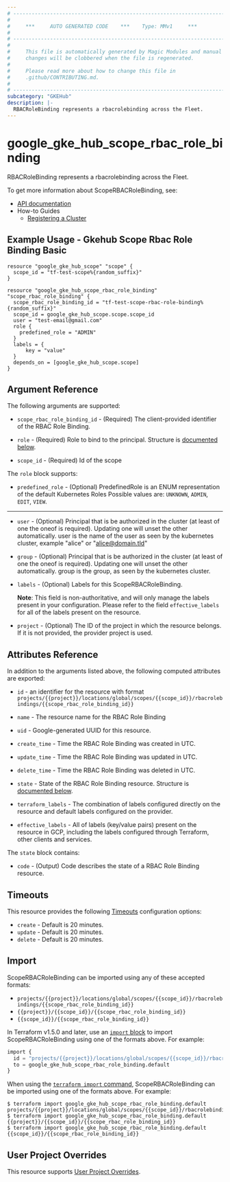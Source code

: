 ```yaml
---
# ----------------------------------------------------------------------------
#
#     ***     AUTO GENERATED CODE    ***    Type: MMv1     ***
#
# ----------------------------------------------------------------------------
#
#     This file is automatically generated by Magic Modules and manual
#     changes will be clobbered when the file is regenerated.
#
#     Please read more about how to change this file in
#     .github/CONTRIBUTING.md.
#
# ----------------------------------------------------------------------------
subcategory: "GKEHub"
description: |-
  RBACRoleBinding represents a rbacrolebinding across the Fleet.
---
```


# google_gke_hub_scope_rbac_role_binding

RBACRoleBinding represents a rbacrolebinding across the Fleet.


To get more information about ScopeRBACRoleBinding, see:

* [API documentation](https://cloud.google.com/anthos/fleet-management/docs/reference/rest/v1/projects.locations.scopes.rbacrolebindings)
* How-to Guides
    * [Registering a Cluster](https://cloud.google.com/anthos/multicluster-management/connect/registering-a-cluster#register_cluster)

## Example Usage - Gkehub Scope Rbac Role Binding Basic


```hcl
resource "google_gke_hub_scope" "scope" {
  scope_id = "tf-test-scope%{random_suffix}"
}

resource "google_gke_hub_scope_rbac_role_binding" "scope_rbac_role_binding" {
  scope_rbac_role_binding_id = "tf-test-scope-rbac-role-binding%{random_suffix}"
  scope_id = google_gke_hub_scope.scope.scope_id
  user = "test-email@gmail.com"
  role {
    predefined_role = "ADMIN"
  }
  labels = {
      key = "value" 
  }
  depends_on = [google_gke_hub_scope.scope]
}
```

## Argument Reference

The following arguments are supported:


* `scope_rbac_role_binding_id` -
  (Required)
  The client-provided identifier of the RBAC Role Binding.

* `role` -
  (Required)
  Role to bind to the principal.
  Structure is [documented below](#nested_role).

* `scope_id` -
  (Required)
  Id of the scope


<a name="nested_role"></a>The `role` block supports:

* `predefined_role` -
  (Optional)
  PredefinedRole is an ENUM representation of the default Kubernetes Roles
  Possible values are: `UNKNOWN`, `ADMIN`, `EDIT`, `VIEW`.

- - -


* `user` -
  (Optional)
  Principal that is be authorized in the cluster (at least of one the oneof
  is required). Updating one will unset the other automatically.
  user is the name of the user as seen by the kubernetes cluster, example
  "alice" or "alice@domain.tld"

* `group` -
  (Optional)
  Principal that is be authorized in the cluster (at least of one the oneof
  is required). Updating one will unset the other automatically.
  group is the group, as seen by the kubernetes cluster.

* `labels` -
  (Optional)
  Labels for this ScopeRBACRoleBinding.

  **Note**: This field is non-authoritative, and will only manage the labels present in your configuration.
  Please refer to the field `effective_labels` for all of the labels present on the resource.

* `project` - (Optional) The ID of the project in which the resource belongs.
    If it is not provided, the provider project is used.


## Attributes Reference

In addition to the arguments listed above, the following computed attributes are exported:

* `id` - an identifier for the resource with format `projects/{{project}}/locations/global/scopes/{{scope_id}}/rbacrolebindings/{{scope_rbac_role_binding_id}}`

* `name` -
  The resource name for the RBAC Role Binding

* `uid` -
  Google-generated UUID for this resource.

* `create_time` -
  Time the RBAC Role Binding was created in UTC.

* `update_time` -
  Time the RBAC Role Binding was updated in UTC.

* `delete_time` -
  Time the RBAC Role Binding was deleted in UTC.

* `state` -
  State of the RBAC Role Binding resource.
  Structure is [documented below](#nested_state).

* `terraform_labels` -
  The combination of labels configured directly on the resource
   and default labels configured on the provider.

* `effective_labels` -
  All of labels (key/value pairs) present on the resource in GCP, including the labels configured through Terraform, other clients and services.


<a name="nested_state"></a>The `state` block contains:

* `code` -
  (Output)
  Code describes the state of a RBAC Role Binding resource.

## Timeouts

This resource provides the following
[Timeouts](https://developer.hashicorp.com/terraform/plugin/sdkv2/resources/retries-and-customizable-timeouts) configuration options:

- `create` - Default is 20 minutes.
- `update` - Default is 20 minutes.
- `delete` - Default is 20 minutes.

## Import


ScopeRBACRoleBinding can be imported using any of these accepted formats:

* `projects/{{project}}/locations/global/scopes/{{scope_id}}/rbacrolebindings/{{scope_rbac_role_binding_id}}`
* `{{project}}/{{scope_id}}/{{scope_rbac_role_binding_id}}`
* `{{scope_id}}/{{scope_rbac_role_binding_id}}`


In Terraform v1.5.0 and later, use an [`import` block](https://developer.hashicorp.com/terraform/language/import) to import ScopeRBACRoleBinding using one of the formats above. For example:

```tf
import {
  id = "projects/{{project}}/locations/global/scopes/{{scope_id}}/rbacrolebindings/{{scope_rbac_role_binding_id}}"
  to = google_gke_hub_scope_rbac_role_binding.default
}
```

When using the [`terraform import` command](https://developer.hashicorp.com/terraform/cli/commands/import), ScopeRBACRoleBinding can be imported using one of the formats above. For example:

```
$ terraform import google_gke_hub_scope_rbac_role_binding.default projects/{{project}}/locations/global/scopes/{{scope_id}}/rbacrolebindings/{{scope_rbac_role_binding_id}}
$ terraform import google_gke_hub_scope_rbac_role_binding.default {{project}}/{{scope_id}}/{{scope_rbac_role_binding_id}}
$ terraform import google_gke_hub_scope_rbac_role_binding.default {{scope_id}}/{{scope_rbac_role_binding_id}}
```

## User Project Overrides

This resource supports [User Project Overrides](https://registry.terraform.io/providers/hashicorp/google/latest/docs/guides/provider_reference#user_project_override).
